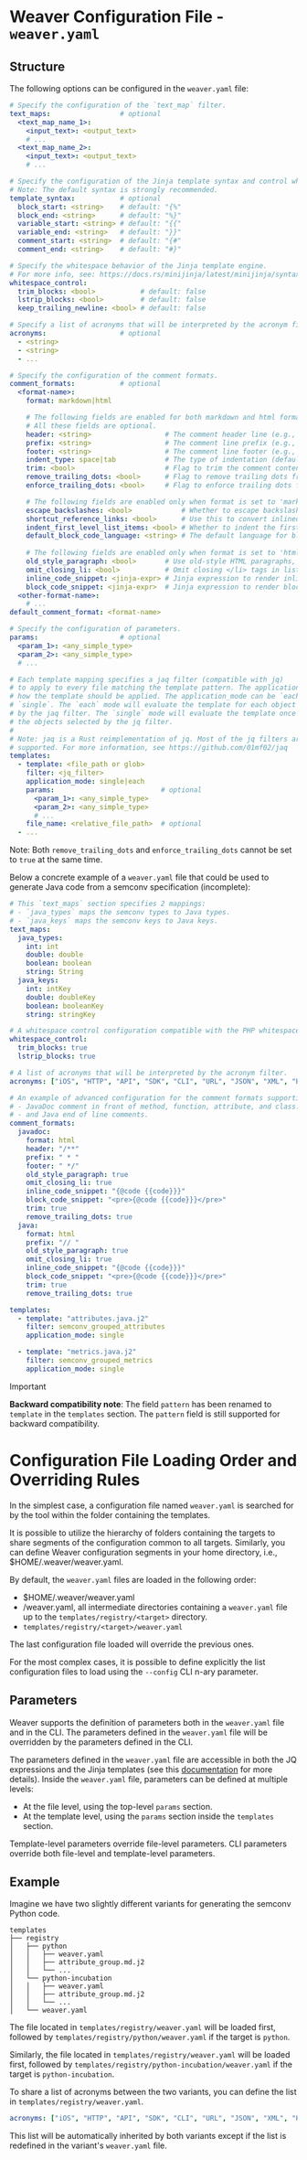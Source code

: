 # Weaver Configuration File - `weaver.yaml`

## Structure

The following options can be configured in the `weaver.yaml` file:

```yaml
# Specify the configuration of the `text_map` filter.
text_maps:                 # optional
  <text_map_name_1>:
    <input_text>: <output_text>
    # ...
  <text_map_name_2>:
    <input_text>: <output_text>
    # ...

# Specify the configuration of the Jinja template syntax and control whitespace behavior.
# Note: The default syntax is strongly recommended.
template_syntax:           # optional
  block_start: <string>    # default: "{%"
  block_end: <string>      # default: "%}"
  variable_start: <string> # default: "{{"
  variable_end: <string>   # default: "}}"
  comment_start: <string>  # default: "{#"
  comment_end: <string>    # default: "#}"

# Specify the whitespace behavior of the Jinja template engine.
# For more info, see: https://docs.rs/minijinja/latest/minijinja/syntax/index.html#whitespace-control
whitespace_control:
  trim_blocks: <bool>           # default: false
  lstrip_blocks: <bool>         # default: false
  keep_trailing_newline: <bool> # default: false

# Specify a list of acronyms that will be interpreted by the acronym filter. 
acronyms:                  # optional
  - <string>
  - <string>
  - ...

# Specify the configuration of the comment formats.
comment_formats:           # optional
  <format-name>:
    format: markdown|html

    # The following fields are enabled for both markdown and html formats
    # All these fields are optional.
    header: <string>                  # The comment header line (e.g., `/**`)
    prefix: <string>                  # The comment line prefix (e.g., ` * `)
    footer: <string>                  # The comment line footer (e.g., ` */`)
    indent_type: space|tab            # The type of indentation (default: space)
    trim: <bool>                      # Flag to trim the comment content (default: true). 
    remove_trailing_dots: <bool>      # Flag to remove trailing dots from the comment content (default: false).
    enforce_trailing_dots: <bool>     # Flag to enforce trailing dots for the comment content (default: false).

    # The following fields are enabled only when format is set to 'markdown'
    escape_backslashes: <bool>            # Whether to escape backslashes in the markdown (default: false).
    shortcut_reference_links: <bool>      # Use this to convert inlined links into shortcut reference links, similar to those in Go documentation (default: false).
    indent_first_level_list_items: <bool> # Whether to indent the first level of list items in the markdown (default: false).
    default_block_code_language: <string> # The default language for block code snippets (default: "").
    
    # The following fields are enabled only when format is set to 'html'
    old_style_paragraph: <bool>       # Use old-style HTML paragraphs, i.e. single <p> tag (default: false)
    omit_closing_li: <bool>           # Omit closing </li> tags in lists (default: false)
    inline_code_snippet: <jinja-expr> # Jinja expression to render inline code (default: "<c>{{code}}</c>").
    block_code_snippet: <jinja-expr>  # Jinja expression to render block code (default: "<pre>\n{{code}}\n</pre>").
  <other-format-name>:
    # ...
default_comment_format: <format-name>

# Specify the configuration of parameters.
params:                    # optional
  <param_1>: <any_simple_type>
  <param_2>: <any_simple_type>
  # ...

# Each template mapping specifies a jaq filter (compatible with jq)
# to apply to every file matching the template pattern. The application_mode specifies
# how the template should be applied. The application_mode can be `each` or
# `single`. The `each` mode will evaluate the template for each object selected
# by the jaq filter. The `single` mode will evaluate the template once with all
# the objects selected by the jq filter.
#
# Note: jaq is a Rust reimplementation of jq. Most of the jq filters are
# supported. For more information, see https://github.com/01mf02/jaq
templates:
  - template: <file_path or glob>
    filter: <jq_filter>
    application_mode: single|each
    params:                          # optional
      <param_1>: <any_simple_type>
      <param_2>: <any_simple_type>
      # ...
    file_name: <relative_file_path>  # optional
  - ...
```

Note: Both `remove_trailing_dots` and `enforce_trailing_dots` cannot be set to `true` at the same time.

Below a concrete example of a `weaver.yaml` file that could be used to generate Java code
from a semconv specification (incomplete):

```yaml
# This `text_maps` section specifies 2 mappings:
# - `java_types` maps the semconv types to Java types.
# - `java_keys` maps the semconv keys to Java keys.
text_maps:
  java_types:
    int: int
    double: double
    boolean: boolean
    string: String
  java_keys:
    int: intKey
    double: doubleKey
    boolean: booleanKey
    string: stringKey

# A whitespace control configuration compatible with the PHP whitespace control behavior (recommended).
whitespace_control:
  trim_blocks: true
  lstrip_blocks: true

# A list of acronyms that will be interpreted by the acronym filter.
acronyms: ["iOS", "HTTP", "API", "SDK", "CLI", "URL", "JSON", "XML", "HTML"]

# An example of advanced configuration for the comment formats supporting both
# - JavaDoc comment in front of method, function, attribute, and class.
# - and Java end of line comments.
comment_formats:
  javadoc:
    format: html
    header: "/**"
    prefix: " * "
    footer: " */"
    old_style_paragraph: true
    omit_closing_li: true
    inline_code_snippet: "{@code {{code}}}"
    block_code_snippet: "<pre>{@code {{code}}}</pre>"
    trim: true
    remove_trailing_dots: true
  java:
    format: html
    prefix: "// "
    old_style_paragraph: true
    omit_closing_li: true
    inline_code_snippet: "{@code {{code}}}"
    block_code_snippet: "<pre>{@code {{code}}}</pre>"
    trim: true
    remove_trailing_dots: true

templates:
  - template: "attributes.java.j2"
    filter: semconv_grouped_attributes
    application_mode: single

  - template: "metrics.java.j2"
    filter: semconv_grouped_metrics
    application_mode: single
```
 
> [!IMPORTANT]
> **Backward compatibility note**: The field `pattern` has been renamed to `template` in the
> `templates` section. The `pattern` field is still supported for backward compatibility.

# Configuration File Loading Order and Overriding Rules

In the simplest case, a configuration file named `weaver.yaml` is searched for by
the tool within the folder containing the templates. 

It is possible to utilize the hierarchy of folders containing the targets to share
segments of the configuration common to all targets. Similarly, you can define
Weaver configuration segments in your home directory, i.e., $HOME/.weaver/weaver.yaml.

By default, the `weaver.yaml` files are loaded in the following order:

- $HOME/.weaver/weaver.yaml
- /weaver.yaml, all intermediate directories containing a `weaver.yaml` file up to the
  `templates/registry/<target>` directory.
- `templates/registry/<target>/weaver.yaml`

The last configuration file loaded will override the previous ones.

For the most complex cases, it is possible to define explicitly the list configuration
files to load using the `--config` CLI n-ary parameter.

## Parameters

Weaver supports the definition of parameters both in the `weaver.yaml` file and in the CLI.
The parameters defined in the `weaver.yaml` file will be overridden by the parameters
defined in the CLI.

The parameters defined in the `weaver.yaml` file are accessible in both the JQ expressions
and the Jinja templates (see this [documentation](/crates/weaver_forge/README.md) for more
details). Inside the `weaver.yaml` file, parameters can be defined at multiple levels:
- At the file level, using the top-level `params` section.
- At the template level, using the `params` section inside the `templates` section.

Template-level parameters override file-level parameters. CLI parameters override both
file-level and template-level parameters.

## Example

Imagine we have two slightly different variants for generating the semconv Python code.

```
templates
├── registry
│   ├── python
│   │   ├── weaver.yaml
│   │   ├── attribute_group.md.j2
│   │   └── ...
│   └── python-incubation
│   │   ├── weaver.yaml
│   │   ├── attribute_group.md.j2
│   │   └── ...
│   └── weaver.yaml
```

The file located in `templates/registry/weaver.yaml` will be loaded first, followed by
`templates/registry/python/weaver.yaml` if the target is `python`.

Similarly, the file located in `templates/registry/weaver.yaml` will be loaded first,
followed by `templates/registry/python-incubation/weaver.yaml` if the target is
`python-incubation`.

To share a list of acronyms between the two variants, you can define the list in
`templates/registry/weaver.yaml`.

```yaml
acronyms: ["iOS", "HTTP", "API", "SDK", "CLI", "URL", "JSON", "XML", "HTML"]
```

This list will be automatically inherited by both variants except if the list
is redefined in the variant's `weaver.yaml` file.